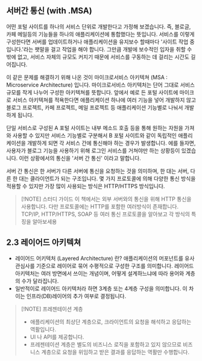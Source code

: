 ## 서버간 통신 (with .MSA)
어떤 포털 사이트를 하나의 서비스 단위로 개발한다고 가정해 보겠습니다. 즉, 블로글, 카페 메일등의 기능들을 하나의 애플리케이션에 통합했다는 뜻입니다. 서비스를 이렇게 구성한다면 서버를 업데이트하거나 애플리케이션을 유지보수 할때마다 '사이트 작업 중입니다.'라는 팻말을 걸고 작업을 해야 합니다. 그만큼 개발에 보수적인 입자을 취할 수밖에 없고, 서비스 자체의 규모도 커지기 때문에 서비스를 구동하는 데 걸리는 시간도 길어집니다. 

이 같은 문제를 해결하기 위해 나온 것이 마이크로서비스 아키텍쳐 (MSA : Microservice Architecture) 입니다. 마이크로서비스 아키텍처는 단어 그대로 서비스 규모를 작게 나누어 구성한 아키텍쳐를 뜻합니다. 앞에서 예로 든 포털 사이트에 마이크로 서비스 아키텍쳐를 적욕한다면 애플리케이션 하나에 여러 기능을 넣어 개발하지 않고 블로그 프로젝트, 카페 프로젝트, 메일 프로젝트 등 애플리케이션 기능별로 나눠서 개발하게 됩니다. 

단일 서비스로 구성된 A 포털 사이트는 내부 메소드 호출 등을 통해 원하는 자원을 가져와 사용할 수 있지만 서비스 기능별로 구분해서 B 포털 사이트와 같이 독립적인 애플리케이션을 개발하게 되면 각 서비스 간에 통신해야 하는 경우가 발생합니다. 에를 들자면, 사용자가 블로그 기능을 사용하기 위해 로그인 서비스를 거쳐야만 하는 상황등이 있겠습니다. 이런 상황에서의 통신을 '서버 간 통신'
이라고 말합니다. 

서버 간 통신은 한 서버가 다른 서버에 통신을 요청하는 것을 의미하며, 한 대는 서버, 다른 한 대는 클라이언트가 되는 구조입니다. 몇 가지 프로토콜에 의해 다양한 통신 방식을 적용할 수 있지만 가장 많이 사용되는 방식은 HTTP/HTTPS 방식입니다. 

> [!NOTE] 스터디 가이드 
> 이 책에서는 외부 서버와의 통신을 위해 HTTP 통신을 사용합니다. 다만 프로토콜에는 HTTP를 포함한 여러방식이 존재합니다. TCP/IP, HTTP/HTTPS, SOAP 등 여러 통신 프로토콜을 알아보고 각 방식의 특징을 알아보세용 


## 2.3  레이어드 아키텍쳐 
- 레이어드 어키텍처 (Layered Architecture) 란? 애플리케이션의 머포넌트를 유사 관심사를 기준으로 레이어로 묶어 수평적으로 구성한 구조를 의미합니다. 레이어드 아키텍처는 여러 방면에서 쓰이는 개념이며, 어떻게 설계하느냐에 따라 용어와 계층의 수가 달라집니다. 
- 일반적이로 레이어드 아키텍처라 하면 3계층 또는 4계층 구성을 의미합니다. 이 차이는 인프라(DB)레이어의 추가 여부로 결정됩니다. 

>[!NOTE] 프레젠테이션 계층 
> - 애플리케이션의 최상단 계층으로, 크라이언트의 요청을 해석하고 응답하는 역활입니다. 
> - UI 나 API를 제공합니다. 
> - 프레젠테이션 계층은 별도의 비즈니스 로직을 포함하고 있지 않으므로 비즈니스 계층으로 요청을 위임하고 받은 결과를 응답하는 역활만 수행합니다. 


